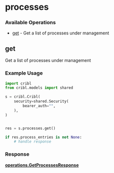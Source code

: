 # processes

### Available Operations

* [get](#get) - Get a list of processes under management

## get

Get a list of processes under management

### Example Usage

```python
import cribl
from cribl.models import shared

s = cribl.Cribl(
    security=shared.Security(
        bearer_auth="",
    ),
)


res = s.processes.get()

if res.process_entries is not None:
    # handle response
```


### Response

**[operations.GetProcessesResponse](../../models/operations/getprocessesresponse.md)**


